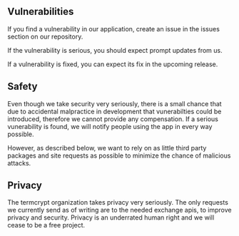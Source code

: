 ## Vulnerabilities

If you find a vulnerability in our application, create an issue in the issues section on our repository.

If the vulnerability is serious, you should expect prompt updates from us.

If a vulnerability is fixed, you can expect its fix in the upcoming release.

## Safety

Even though we take security very seriously, there is a small chance that due to accidental malpractice in development that vunerabilties could be introduced, therefore we cannot provide any compensation. If a serious vunerability is found, we will notify people using the app in every way possible.

However, as described below, we want to rely on as little third party packages and site requests as possible to minimize the chance of malicious attacks.

## Privacy

The termcrypt organization takes privacy very seriously. The only requests we currently send as of writing are to the needed exchange apis, to improve privacy and security. Privacy is an underrated human right and we will cease to be a free project.